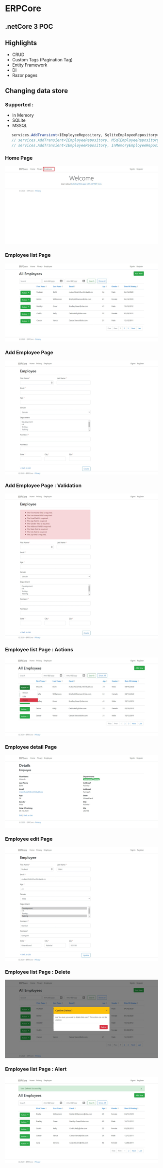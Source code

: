 # ERPCore

## .netCore 3 POC

## Highlights

* CRUD
* Custom Tags (Pagination Tag)
* Entity Framework
* DI
* Razor pages

## Changing data store 
### Supported :
* In Memory
* SQLite
* MSSQL

```C#
   services.AddTransient<IEmployeeRepository, SqliteEmployeeRepository>();
   // services.AddTransient<IEmployeeRepository, MSqlEmployeeRepository>();
   // services.AddTransient<IEmployeeRepository, InMemoryEmployeeRepository>();
```

### Home Page
<kbd>![Screenshot](Screens/1.jpeg)</kbd>

### Employee list Page
<kbd>![Screenshot](Screens/2.jpeg)</kbd>

### Add Employee Page
<kbd>![Screenshot](Screens/3.jpeg)</kbd>

### Add Employee Page : Validation
<kbd>![Screenshot](Screens/4.jpeg)</kbd>

###  Employee list Page : Actions
<kbd>![Screenshot](Screens/5.jpeg)</kbd>

###  Employee detail Page
<kbd>![Screenshot](Screens/6.jpeg)</kbd>

###  Employee edit Page
<kbd>![Screenshot](Screens/7.jpeg)</kbd>

###  Employee list Page : Delete
<kbd>![Screenshot](Screens/8.jpeg)</kbd>

###  Employee list Page : Alert
<kbd>![Screenshot](Screens/9.jpeg)</kbd>
